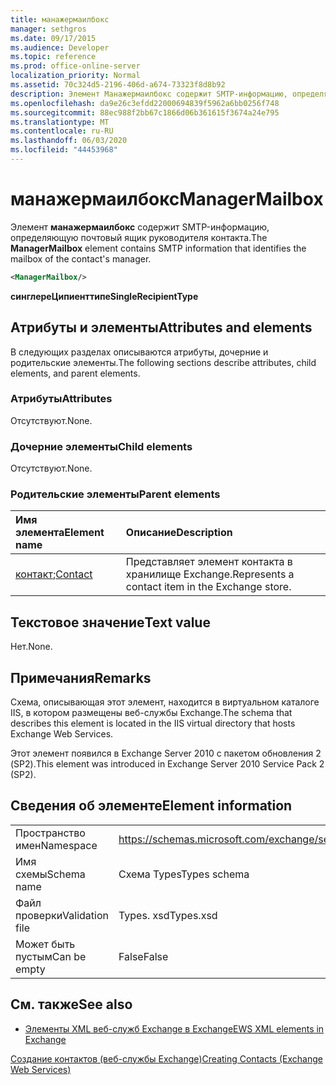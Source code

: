 ```yaml
---
title: манажермаилбокс
manager: sethgros
ms.date: 09/17/2015
ms.audience: Developer
ms.topic: reference
ms.prod: office-online-server
localization_priority: Normal
ms.assetid: 70c324d5-2196-406d-a674-73323f8d8b92
description: Элемент Манажермаилбокс содержит SMTP-информацию, определяющую почтовый ящик руководителя контакта.
ms.openlocfilehash: da9e26c3efdd22000694839f5962a6bb0256f748
ms.sourcegitcommit: 88ec988f2bb67c1866d06b361615f3674a24e795
ms.translationtype: MT
ms.contentlocale: ru-RU
ms.lasthandoff: 06/03/2020
ms.locfileid: "44453968"
---
```

# <a name="managermailbox"></a><span data-ttu-id="6e7fb-103">манажермаилбокс</span><span class="sxs-lookup"><span data-stu-id="6e7fb-103">ManagerMailbox</span></span>

<span data-ttu-id="6e7fb-104">Элемент **манажермаилбокс** содержит SMTP-информацию, определяющую почтовый ящик руководителя контакта.</span><span class="sxs-lookup"><span data-stu-id="6e7fb-104">The **ManagerMailbox** element contains SMTP information that identifies the mailbox of the contact's manager.</span></span> 
  
```XML
<ManagerMailbox/>
```

 <span data-ttu-id="6e7fb-105">**синглереЦипиенттипе**</span><span class="sxs-lookup"><span data-stu-id="6e7fb-105">**SingleRecipientType**</span></span>
## <a name="attributes-and-elements"></a><span data-ttu-id="6e7fb-106">Атрибуты и элементы</span><span class="sxs-lookup"><span data-stu-id="6e7fb-106">Attributes and elements</span></span>

<span data-ttu-id="6e7fb-107">В следующих разделах описываются атрибуты, дочерние и родительские элементы.</span><span class="sxs-lookup"><span data-stu-id="6e7fb-107">The following sections describe attributes, child elements, and parent elements.</span></span>
  
### <a name="attributes"></a><span data-ttu-id="6e7fb-108">Атрибуты</span><span class="sxs-lookup"><span data-stu-id="6e7fb-108">Attributes</span></span>

<span data-ttu-id="6e7fb-109">Отсутствуют.</span><span class="sxs-lookup"><span data-stu-id="6e7fb-109">None.</span></span>
  
### <a name="child-elements"></a><span data-ttu-id="6e7fb-110">Дочерние элементы</span><span class="sxs-lookup"><span data-stu-id="6e7fb-110">Child elements</span></span>

<span data-ttu-id="6e7fb-111">Отсутствуют.</span><span class="sxs-lookup"><span data-stu-id="6e7fb-111">None.</span></span>
  
### <a name="parent-elements"></a><span data-ttu-id="6e7fb-112">Родительские элементы</span><span class="sxs-lookup"><span data-stu-id="6e7fb-112">Parent elements</span></span>

|<span data-ttu-id="6e7fb-113">**Имя элемента**</span><span class="sxs-lookup"><span data-stu-id="6e7fb-113">**Element name**</span></span>|<span data-ttu-id="6e7fb-114">**Описание**</span><span class="sxs-lookup"><span data-stu-id="6e7fb-114">**Description**</span></span>|
|:-----|:-----|
|<span data-ttu-id="6e7fb-115">[контакт](contact.md);</span><span class="sxs-lookup"><span data-stu-id="6e7fb-115">[Contact](contact.md)</span></span> <br/> |<span data-ttu-id="6e7fb-116">Представляет элемент контакта в хранилище Exchange.</span><span class="sxs-lookup"><span data-stu-id="6e7fb-116">Represents a contact item in the Exchange store.</span></span>  <br/> |
   
## <a name="text-value"></a><span data-ttu-id="6e7fb-117">Текстовое значение</span><span class="sxs-lookup"><span data-stu-id="6e7fb-117">Text value</span></span>

<span data-ttu-id="6e7fb-118">Нет.</span><span class="sxs-lookup"><span data-stu-id="6e7fb-118">None.</span></span>
  
## <a name="remarks"></a><span data-ttu-id="6e7fb-119">Примечания</span><span class="sxs-lookup"><span data-stu-id="6e7fb-119">Remarks</span></span>

<span data-ttu-id="6e7fb-120">Схема, описывающая этот элемент, находится в виртуальном каталоге IIS, в котором размещены веб-службы Exchange.</span><span class="sxs-lookup"><span data-stu-id="6e7fb-120">The schema that describes this element is located in the IIS virtual directory that hosts Exchange Web Services.</span></span>
  
<span data-ttu-id="6e7fb-121">Этот элемент появился в Exchange Server 2010 с пакетом обновления 2 (SP2).</span><span class="sxs-lookup"><span data-stu-id="6e7fb-121">This element was introduced in Exchange Server 2010 Service Pack 2 (SP2).</span></span>
  
## <a name="element-information"></a><span data-ttu-id="6e7fb-122">Сведения об элементе</span><span class="sxs-lookup"><span data-stu-id="6e7fb-122">Element information</span></span>

|||
|:-----|:-----|
|<span data-ttu-id="6e7fb-123">Пространство имен</span><span class="sxs-lookup"><span data-stu-id="6e7fb-123">Namespace</span></span>  <br/> |https://schemas.microsoft.com/exchange/services/2006/types  <br/> |
|<span data-ttu-id="6e7fb-124">Имя схемы</span><span class="sxs-lookup"><span data-stu-id="6e7fb-124">Schema name</span></span>  <br/> |<span data-ttu-id="6e7fb-125">Схема Types</span><span class="sxs-lookup"><span data-stu-id="6e7fb-125">Types schema</span></span>  <br/> |
|<span data-ttu-id="6e7fb-126">Файл проверки</span><span class="sxs-lookup"><span data-stu-id="6e7fb-126">Validation file</span></span>  <br/> |<span data-ttu-id="6e7fb-127">Types. xsd</span><span class="sxs-lookup"><span data-stu-id="6e7fb-127">Types.xsd</span></span>  <br/> |
|<span data-ttu-id="6e7fb-128">Может быть пустым</span><span class="sxs-lookup"><span data-stu-id="6e7fb-128">Can be empty</span></span>  <br/> |<span data-ttu-id="6e7fb-129">False</span><span class="sxs-lookup"><span data-stu-id="6e7fb-129">False</span></span>  <br/> |
   
## <a name="see-also"></a><span data-ttu-id="6e7fb-130">См. также</span><span class="sxs-lookup"><span data-stu-id="6e7fb-130">See also</span></span>



- [<span data-ttu-id="6e7fb-131">Элементы XML веб-служб Exchange в Exchange</span><span class="sxs-lookup"><span data-stu-id="6e7fb-131">EWS XML elements in Exchange</span></span>](ews-xml-elements-in-exchange.md)


[<span data-ttu-id="6e7fb-132">Создание контактов (веб-службы Exchange)</span><span class="sxs-lookup"><span data-stu-id="6e7fb-132">Creating Contacts (Exchange Web Services)</span></span>](https://msdn.microsoft.com/library/4845917e-70d1-481c-bbd7-011ec6571789%28Office.15%29.aspx)

